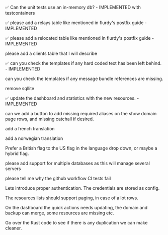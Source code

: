 ✅ Can the unit tests use an in-memory db? - IMPLEMENTED with testcontainers

✅ please add a relays table like mentioned in flurdy's postfix guide - IMPLEMENTED

✅ please add a relocated table like mentioned in flurdy's postfix guide - IMPLEMENTED

please add a clients table that I will describe

✅ can you check the templates if any hard coded text has been left behind. - IMPLEMENTED

can you check the templates if any message bundle references are missing.

remove sqllite

✅ update the dashboard and statistics with the new resources. - IMPLEMENTED

can we add a button to add missing required aliases on the show domain page rows, and missing catchall if desired.

add a french translation

add a norwegian translation

Prefer a British flag to the US flag in the language drop down, or maybe a hybrid flag.

please add support for multiple databases as this will manage several servers

please tell me why the github workflow CI tests fail

Lets introduce proper authentication. The credentials are stored as config.

The resources lists should support paging, in case of a lot rows.

On the dashboard the quick actions needs updating, the domain and backup can merge, some resources are missing etc.

Go over the Rust code to see if there is any duplication we can make cleaner.
